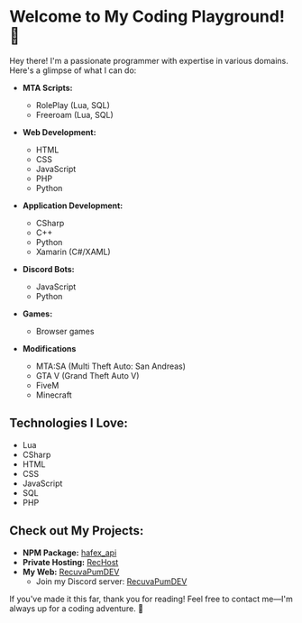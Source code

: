# Welcome to My Coding Playground! 👋

Hey there! I'm a passionate programmer with expertise in various domains. Here's a glimpse of what I can do:

- **MTA Scripts:**
  - RolePlay (Lua, SQL)
  - Freeroam (Lua, SQL)

- **Web Development:**
  - HTML
  - CSS
  - JavaScript
  - PHP
  - Python

- **Application Development:**
  - CSharp
  - C++
  - Python
  - Xamarin (C#/XAML)

- **Discord Bots:**
  - JavaScript
  - Python

- **Games:**
  - Browser games

- **Modifications**
  - MTA:SA (Multi Theft Auto: San Andreas)
  - GTA V (Grand Theft Auto V)
  - FiveM
  - Minecraft


## Technologies I Love:

- Lua
- CSharp
- HTML
- CSS
- JavaScript
- SQL
- PHP

## Check out My Projects:

- **NPM Package:** [hafex_api](https://www.npmjs.com/package/hafex_api)
- **Private Hosting:** [RecHost](https://rechost.recuvapumdev.eu/)
- **My Web:** [RecuvaPumDEV](https://recuvapumdev.eu)
  - Join my Discord server: [RecuvaPumDEV](https://discord.gg/zThUj4JWm2)

If you've made it this far, thank you for reading! Feel free to contact me—I'm always up for a coding adventure. 🚀
